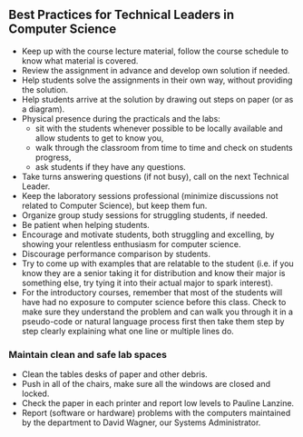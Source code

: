 ## Best Practices for Technical Leaders in Computer Science

* Keep up with the course lecture material, follow the course schedule to know what material is covered.
* Review the assignment in advance and develop own solution if needed.
* Help students solve the assignments in their own way, without providing the solution.
* Help students arrive at the solution by drawing out steps on paper (or as a diagram).
* Physical presence during the practicals and the labs:
  * sit with the students whenever possible to be locally available and allow students to get to know you,
  * walk through the classroom from time to time and check on students progress,
  * ask students if they have any questions.
* Take turns answering questions (if not busy), call on the next Technical Leader.
* Keep the laboratory sessions professional (minimize discussions not related to Computer Science), but keep them fun.
* Organize group study sessions for struggling students, if needed.
* Be patient when helping students.
* Encourage and motivate students, both struggling and excelling, by showing your relentless enthusiasm for computer science.
* Discourage performance comparison by students.
* Try to come up with examples that are relatable to the student (i.e. if you know they are a senior taking it for distribution and know their major is something else, try tying it into their actual major to spark interest).
* For the introductory courses, remember that most of the students will have had no exposure to computer science before this class. Check to make sure they understand the problem and can walk you through it in a pseudo-code or natural language process first then take them step by step clearly explaining what one line or multiple lines do.

### Maintain clean and safe lab spaces
* Clean the tables desks of paper and other debris.
* Push in all of the chairs, make sure all the windows are closed and locked. 
* Check the paper in each printer and report low levels to Pauline Lanzine. 
* Report (software or hardware) problems with the computers maintained by the department to David Wagner, our Systems Administrator.
